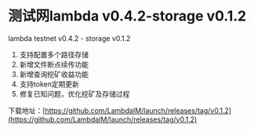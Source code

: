 # 测试网lambda v0.4.2-storage v0.1.2

lambda testnet v0.4.2 - storage v0.1.2

1. 支持配置多个路径存储
2. 新增文件断点续传功能
3. 新增查询挖矿收益功能
4. 支持token定期更新
5. 修复已知问题，优化挖矿及存储过程

下载地址：[https://github.com/LambdaIM/launch/releases/tag/v0.1.2](https://github.com/LambdaIM/launch/releases/tag/v0.1.2)
